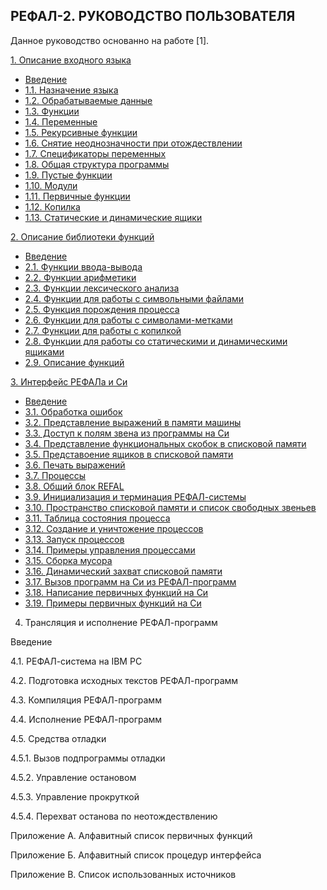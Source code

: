 РЕФАЛ-2. РУКОВОДСТВО ПОЛЬЗОВАТЕЛЯ
-------------------------------------

Данное руководство основанно на работе [1].

[1. Описание входного языка](https://github.com/Aleksandr3Bocharov/RefalAB/blob/main/doc/R_1.md#1-%D0%BE%D0%BF%D0%B8%D1%81%D0%B0%D0%BD%D0%B8%D0%B5-%D0%B2%D1%85%D0%BE%D0%B4%D0%BD%D0%BE%D0%B3%D0%BE-%D1%8F%D0%B7%D1%8B%D0%BA%D0%B0)
- [Введение](https://github.com/Aleksandr3Bocharov/RefalAB/blob/main/doc/R_1.md#%D0%B2%D0%B2%D0%B5%D0%B4%D0%B5%D0%BD%D0%B8%D0%B5)
- [1.1. Назначение языка](https://github.com/Aleksandr3Bocharov/RefalAB/blob/main/doc/R_1.md#11-%D0%BD%D0%B0%D0%B7%D0%BD%D0%B0%D1%87%D0%B5%D0%BD%D0%B8%D0%B5-%D1%8F%D0%B7%D1%8B%D0%BA%D0%B0)
- [1.2. Обрабатываемые данные](https://github.com/Aleksandr3Bocharov/RefalAB/blob/main/doc/R_1.md#12-%D0%BE%D0%B1%D1%80%D0%B0%D0%B1%D0%B0%D1%82%D1%8B%D0%B2%D0%B0%D0%B5%D0%BC%D1%8B%D0%B5-%D0%B4%D0%B0%D0%BD%D0%BD%D1%8B%D0%B5)
- [1.3. Функции](https://github.com/Aleksandr3Bocharov/RefalAB/blob/main/doc/R_1.md#13-%D1%84%D1%83%D0%BD%D0%BA%D1%86%D0%B8%D0%B8)
- [1.4. Переменные](https://github.com/Aleksandr3Bocharov/RefalAB/blob/main/doc/R_1.md#14-%D0%BF%D0%B5%D1%80%D0%B5%D0%BC%D0%B5%D0%BD%D0%BD%D1%8B%D0%B5)
- [1.5. Рекурсивные функции](https://github.com/Aleksandr3Bocharov/RefalAB/blob/main/doc/R_1.md#15-%D1%80%D0%B5%D0%BA%D1%83%D1%80%D1%81%D0%B8%D0%B2%D0%BD%D1%8B%D0%B5-%D1%84%D1%83%D0%BD%D0%BA%D1%86%D0%B8%D0%B8)
- [1.6. Снятие неоднозначности при отождествлении](https://github.com/Aleksandr3Bocharov/RefalAB/blob/main/doc/R_1.md#16-%D1%81%D0%BD%D1%8F%D1%82%D0%B8%D0%B5-%D0%BD%D0%B5%D0%BE%D0%B4%D0%BD%D0%BE%D0%B7%D0%BD%D0%B0%D1%87%D0%BD%D0%BE%D1%81%D1%82%D0%B8-%D0%BF%D1%80%D0%B8-%D0%BE%D1%82%D0%BE%D0%B6%D0%B4%D0%B5%D1%81%D1%82%D0%B2%D0%BB%D0%B5%D0%BD%D0%B8%D0%B8)
- [1.7. Спецификаторы переменных](https://github.com/Aleksandr3Bocharov/RefalAB/blob/main/doc/R_1.md#17-%D1%81%D0%BF%D0%B5%D1%86%D0%B8%D1%84%D0%B8%D0%BA%D0%B0%D1%82%D0%BE%D1%80%D1%8B-%D0%BF%D0%B5%D1%80%D0%B5%D0%BC%D0%B5%D0%BD%D0%BD%D1%8B%D1%85)
- [1.8. Общая структура программы](https://github.com/Aleksandr3Bocharov/RefalAB/blob/main/doc/R_1.md#18-%D0%BE%D0%B1%D1%89%D0%B0%D1%8F-%D1%81%D1%82%D1%80%D1%83%D0%BA%D1%82%D1%83%D1%80%D0%B0-%D0%BF%D1%80%D0%BE%D0%B3%D1%80%D0%B0%D0%BC%D0%BC%D1%8B)
- [1.9. Пустые функции](https://github.com/Aleksandr3Bocharov/RefalAB/blob/main/doc/R_1.md#19-%D0%BF%D1%83%D1%81%D1%82%D1%8B%D0%B5-%D1%84%D1%83%D0%BD%D0%BA%D1%86%D0%B8%D0%B8)
- [1.10. Модули](https://github.com/Aleksandr3Bocharov/RefalAB/blob/main/doc/R_1.md#110-%D0%BC%D0%BE%D0%B4%D1%83%D0%BB%D0%B8)
- [1.11. Первичные функции](https://github.com/Aleksandr3Bocharov/RefalAB/blob/main/doc/R_1.md#111-%D0%BF%D0%B5%D1%80%D0%B2%D0%B8%D1%87%D0%BD%D1%8B%D0%B5-%D1%84%D1%83%D0%BD%D0%BA%D1%86%D0%B8%D0%B8)
- [1.12. Копилка](https://github.com/Aleksandr3Bocharov/RefalAB/blob/main/doc/R_1.md#112-%D0%BA%D0%BE%D0%BF%D0%B8%D0%BB%D0%BA%D0%B0)
- [1.13. Статические и динамические ящики](https://github.com/Aleksandr3Bocharov/RefalAB/blob/main/doc/R_1.md#113-%D1%81%D1%82%D0%B0%D1%82%D0%B8%D1%87%D0%B5%D1%81%D0%BA%D0%B8%D0%B5-%D0%B8-%D0%B4%D0%B8%D0%BD%D0%B0%D0%BC%D0%B8%D1%87%D0%B5%D1%81%D0%BA%D0%B8%D0%B5-%D1%8F%D1%89%D0%B8%D0%BA%D0%B8)

[2. Описание библиотеки функций](https://github.com/Aleksandr3Bocharov/RefalAB/blob/main/doc/R_2.md#2-%D0%BE%D0%BF%D0%B8%D1%81%D0%B0%D0%BD%D0%B8%D0%B5-%D0%B1%D0%B8%D0%B1%D0%BB%D0%B8%D0%BE%D1%82%D0%B5%D0%BA%D0%B8-%D1%84%D1%83%D0%BD%D0%BA%D1%86%D0%B8%D0%B9)
- [Введение](https://github.com/Aleksandr3Bocharov/RefalAB/blob/main/doc/R_2.md#%D0%B2%D0%B2%D0%B5%D0%B4%D0%B5%D0%BD%D0%B8%D0%B5)
- [2.1. Функции ввода-вывода](https://github.com/Aleksandr3Bocharov/RefalAB/blob/main/doc/R_2.md#21-%D1%84%D1%83%D0%BD%D0%BA%D1%86%D0%B8%D0%B8-%D0%B2%D0%B2%D0%BE%D0%B4%D0%B0-%D0%B2%D1%8B%D0%B2%D0%BE%D0%B4%D0%B0)
- [2.2. Функции арифметики](https://github.com/Aleksandr3Bocharov/RefalAB/blob/main/doc/R_2.md#22-%D1%84%D1%83%D0%BD%D0%BA%D1%86%D0%B8%D0%B8-%D0%B0%D1%80%D0%B8%D1%84%D0%BC%D0%B5%D1%82%D0%B8%D0%BA%D0%B8)
- [2.3. Функции лексического анализа](https://github.com/Aleksandr3Bocharov/RefalAB/blob/main/doc/R_2.md#23-%D1%84%D1%83%D0%BD%D0%BA%D1%86%D0%B8%D0%B8-%D0%BB%D0%B5%D0%BA%D1%81%D0%B8%D1%87%D0%B5%D1%81%D0%BA%D0%BE%D0%B3%D0%BE-%D0%B0%D0%BD%D0%B0%D0%BB%D0%B8%D0%B7%D0%B0)
- [2.4. Функции для работы с символьными файлами](https://github.com/Aleksandr3Bocharov/RefalAB/blob/main/doc/R_2.md#24-%D1%84%D1%83%D0%BD%D0%BA%D1%86%D0%B8%D0%B8-%D0%B4%D0%BB%D1%8F-%D1%80%D0%B0%D0%B1%D0%BE%D1%82%D1%8B-%D1%81-%D1%81%D0%B8%D0%BC%D0%B2%D0%BE%D0%BB%D1%8C%D0%BD%D1%8B%D0%BC%D0%B8-%D1%84%D0%B0%D0%B9%D0%BB%D0%B0%D0%BC%D0%B8)
- [2.5. Функция порождения процесса](https://github.com/Aleksandr3Bocharov/RefalAB/blob/main/doc/R_2.md#25-%D1%84%D1%83%D0%BD%D0%BA%D1%86%D0%B8%D1%8F-%D0%BF%D0%BE%D1%80%D0%BE%D0%B6%D0%B4%D0%B5%D0%BD%D0%B8%D1%8F-%D0%BF%D1%80%D0%BE%D1%86%D0%B5%D1%81%D1%81%D0%B0)
- [2.6. Функции для работы с символами-метками](https://github.com/Aleksandr3Bocharov/RefalAB/blob/main/doc/R_2.md#26-%D1%84%D1%83%D0%BD%D0%BA%D1%86%D0%B8%D0%B8-%D0%B4%D0%BB%D1%8F-%D1%80%D0%B0%D0%B1%D0%BE%D1%82%D1%8B-%D1%81-%D1%81%D0%B8%D0%BC%D0%B2%D0%BE%D0%BB%D0%B0%D0%BC%D0%B8-%D0%BC%D0%B5%D1%82%D0%BA%D0%B0%D0%BC%D0%B8)
- [2.7. Функции для работы с копилкой](https://github.com/Aleksandr3Bocharov/RefalAB/blob/main/doc/R_2.md#27-%D1%84%D1%83%D0%BD%D0%BA%D1%86%D0%B8%D0%B8-%D0%B4%D0%BB%D1%8F-%D1%80%D0%B0%D0%B1%D0%BE%D1%82%D1%8B-%D1%81-%D0%BA%D0%BE%D0%BF%D0%B8%D0%BB%D0%BA%D0%BE%D0%B9)
- [2.8. Функции для работы со статическими и динамическими ящиками](https://github.com/Aleksandr3Bocharov/RefalAB/blob/main/doc/R_2.md#28-%D1%84%D1%83%D0%BD%D0%BA%D1%86%D0%B8%D0%B8-%D0%B4%D0%BB%D1%8F-%D1%80%D0%B0%D0%B1%D0%BE%D1%82%D1%8B-%D1%81%D0%BE-%D1%81%D1%82%D0%B0%D1%82%D0%B8%D1%87%D0%B5%D1%81%D0%BA%D0%B8%D0%BC%D0%B8-%D0%B8-%D0%B4%D0%B8%D0%BD%D0%B0%D0%BC%D0%B8%D1%87%D0%B5%D1%81%D0%BA%D0%B8%D0%BC%D0%B8-%D1%8F%D1%89%D0%B8%D0%BA%D0%B0%D0%BC%D0%B8)
- [2.9. Описание функций](https://github.com/Aleksandr3Bocharov/RefalAB/blob/main/doc/R_2.md#29-%D0%BE%D0%BF%D0%B8%D1%81%D0%B0%D0%BD%D0%B8%D0%B5-%D1%84%D1%83%D0%BD%D0%BA%D1%86%D0%B8%D0%B9)

[3. Интерфейс РЕФАЛа и Си](https://github.com/Aleksandr3Bocharov/RefalAB/blob/main/doc/R_3.md#3-%D0%B8%D0%BD%D1%82%D0%B5%D1%80%D1%84%D0%B5%D0%B9%D1%81-%D1%80%D0%B5%D1%84%D0%B0%D0%BB%D0%B0-%D0%B8-%D1%81%D0%B8)
- [Введение](https://github.com/Aleksandr3Bocharov/RefalAB/blob/main/doc/R_3.md#%D0%B2%D0%B2%D0%B5%D0%B4%D0%B5%D0%BD%D0%B8%D0%B5)
- [3.1. Обработка ошибок](https://github.com/Aleksandr3Bocharov/RefalAB/blob/main/doc/R_3.md#31-%D0%BE%D0%B1%D1%80%D0%B0%D0%B1%D0%BE%D1%82%D0%BA%D0%B0-%D0%BE%D1%88%D0%B8%D0%B1%D0%BE%D0%BA)
- [3.2. Представление выражений в памяти машины](https://github.com/Aleksandr3Bocharov/RefalAB/blob/main/doc/R_3.md#32-%D0%BF%D1%80%D0%B5%D0%B4%D1%81%D1%82%D0%B0%D0%B2%D0%BB%D0%B5%D0%BD%D0%B8%D0%B5-%D0%B2%D1%8B%D1%80%D0%B0%D0%B6%D0%B5%D0%BD%D0%B8%D0%B9-%D0%B2-%D0%BF%D0%B0%D0%BC%D1%8F%D1%82%D0%B8-%D0%BC%D0%B0%D1%88%D0%B8%D0%BD%D1%8B)
- [3.3. Доступ к полям звена из программы на Си](https://github.com/Aleksandr3Bocharov/RefalAB/blob/main/doc/R_3.md#33-%D0%B4%D0%BE%D1%81%D1%82%D1%83%D0%BF-%D0%BA-%D0%BF%D0%BE%D0%BB%D1%8F%D0%BC-%D0%B7%D0%B2%D0%B5%D0%BD%D0%B0-%D0%B8%D0%B7-%D0%BF%D1%80%D0%BE%D0%B3%D1%80%D0%B0%D0%BC%D0%BC%D1%8B-%D0%BD%D0%B0-%D1%81%D0%B8)
- [3.4. Представление функциональных скобок в списковой памяти](https://github.com/Aleksandr3Bocharov/RefalAB/blob/main/doc/R_3.md#34-%D0%BF%D1%80%D0%B5%D0%B4%D1%81%D1%82%D0%B0%D0%B2%D0%BB%D0%B5%D0%BD%D0%B8%D0%B5-%D1%84%D1%83%D0%BD%D0%BA%D1%86%D0%B8%D0%BE%D0%BD%D0%B0%D0%BB%D1%8C%D0%BD%D1%8B%D1%85-%D1%81%D0%BA%D0%BE%D0%B1%D0%BE%D0%BA-%D0%B2-%D1%81%D0%BF%D0%B8%D1%81%D0%BA%D0%BE%D0%B2%D0%BE%D0%B9-%D0%BF%D0%B0%D0%BC%D1%8F%D1%82%D0%B8)
- [3.5. Представоение ящиков в списковой памяти](https://github.com/Aleksandr3Bocharov/RefalAB/blob/main/doc/R_3.md#35-%D0%BF%D1%80%D0%B5%D0%B4%D1%81%D1%82%D0%B0%D0%B2%D0%BB%D0%B5%D0%BD%D0%B8%D0%B5-%D1%8F%D1%89%D0%B8%D0%BA%D0%BE%D0%B2-%D0%B2-%D1%81%D0%BF%D0%B8%D1%81%D0%BA%D0%BE%D0%B2%D0%BE%D0%B9-%D0%BF%D0%B0%D0%BC%D1%8F%D1%82%D0%B8)
- [3.6. Печать выражений](https://github.com/Aleksandr3Bocharov/RefalAB/blob/main/doc/R_3.md#36-%D0%BF%D0%B5%D1%87%D0%B0%D1%82%D1%8C-%D0%B2%D1%8B%D1%80%D0%B0%D0%B6%D0%B5%D0%BD%D0%B8%D0%B9)
- [3.7. Процессы](https://github.com/Aleksandr3Bocharov/RefalAB/blob/main/doc/R_3.md#37-%D0%BF%D1%80%D0%BE%D1%86%D0%B5%D1%81%D1%81%D1%8B)
- [3.8. Общий блок REFAL](https://github.com/Aleksandr3Bocharov/RefalAB/blob/main/doc/R_3.md#38-%D0%BE%D0%B1%D1%89%D0%B8%D0%B9-%D0%B1%D0%BB%D0%BE%D0%BA-refal)
- [3.9. Инициализация и терминация РЕФАЛ-системы](https://github.com/Aleksandr3Bocharov/RefalAB/blob/main/doc/R_3.md#39-%D0%B8%D0%BD%D0%B8%D1%86%D0%B8%D0%B0%D0%BB%D0%B8%D0%B7%D0%B0%D1%86%D0%B8%D1%8F-%D0%B8-%D1%82%D0%B5%D1%80%D0%BC%D0%B8%D0%BD%D0%B0%D1%86%D0%B8%D1%8F-%D1%80%D0%B5%D1%84%D0%B0%D0%BB-%D1%81%D0%B8%D1%81%D1%82%D0%B5%D0%BC%D1%8B)
- [3.10. Пространство списковой памяти и список свободных звеньев](https://github.com/Aleksandr3Bocharov/RefalAB/blob/main/doc/R_3.md#310-%D0%BF%D1%80%D0%BE%D1%81%D1%82%D1%80%D0%B0%D0%BD%D1%81%D1%82%D0%B2%D0%BE-%D1%81%D0%BF%D0%B8%D1%81%D0%BA%D0%BE%D0%B2%D0%BE%D0%B9-%D0%BF%D0%B0%D0%BC%D1%8F%D1%82%D0%B8-%D0%B8-%D1%81%D0%BF%D0%B8%D1%81%D0%BE%D0%BA-%D1%81%D0%B2%D0%BE%D0%B1%D0%BE%D0%B4%D0%BD%D1%8B%D1%85-%D0%B7%D0%B2%D0%B5%D0%BD%D1%8C%D0%B5%D0%B2)
- [3.11. Таблица состояния процесса](https://github.com/Aleksandr3Bocharov/RefalAB/blob/main/doc/R_3.md#311-%D1%82%D0%B0%D0%B1%D0%BB%D0%B8%D1%86%D0%B0-%D1%81%D0%BE%D1%81%D1%82%D0%BE%D1%8F%D0%BD%D0%B8%D1%8F-%D0%BF%D1%80%D0%BE%D1%86%D0%B5%D1%81%D1%81%D0%B0)
- [3.12. Создание и уничтожение процессов](https://github.com/Aleksandr3Bocharov/RefalAB/blob/main/doc/R_3.md#312-%D1%81%D0%BE%D0%B7%D0%B4%D0%B0%D0%BD%D0%B8%D0%B5-%D0%B8-%D1%83%D0%BD%D0%B8%D1%87%D1%82%D0%BE%D0%B6%D0%B5%D0%BD%D0%B8%D0%B5-%D0%BF%D1%80%D0%BE%D1%86%D0%B5%D1%81%D1%81%D0%BE%D0%B2)
- [3.13. Запуск процессов](https://github.com/Aleksandr3Bocharov/RefalAB/blob/main/doc/R_3.md#313-%D0%B7%D0%B0%D0%BF%D1%83%D1%81%D0%BA-%D0%BF%D1%80%D0%BE%D1%86%D0%B5%D1%81%D1%81%D0%BE%D0%B2)
- [3.14. Примеры управления процессами](https://github.com/Aleksandr3Bocharov/RefalAB/blob/main/doc/R_3.md#314-%D0%BF%D1%80%D0%B8%D0%BC%D0%B5%D1%80%D1%8B-%D1%83%D0%BF%D1%80%D0%B0%D0%B2%D0%BB%D0%B5%D0%BD%D0%B8%D1%8F-%D0%BF%D1%80%D0%BE%D1%86%D0%B5%D1%81%D1%81%D0%B0%D0%BC%D0%B8)
- [3.15. Сборка мусора](https://github.com/Aleksandr3Bocharov/RefalAB/blob/main/doc/R_3.md#315-%D1%81%D0%B1%D0%BE%D1%80%D0%BA%D0%B0-%D0%BC%D1%83%D1%81%D0%BE%D1%80%D0%B0)
- [3.16. Динамический захват списковой памяти](https://github.com/Aleksandr3Bocharov/RefalAB/blob/main/doc/R_3.md#316-%D0%B4%D0%B8%D0%BD%D0%B0%D0%BC%D0%B8%D1%87%D0%B5%D1%81%D0%BA%D0%B8%D0%B9-%D0%B7%D0%B0%D1%85%D0%B2%D0%B0%D1%82-%D1%81%D0%BF%D0%B8%D1%81%D0%BA%D0%BE%D0%B2%D0%BE%D0%B9-%D0%BF%D0%B0%D0%BC%D1%8F%D1%82%D0%B8)
- [3.17. Вызов программ на Си из РЕФАЛ-программ](https://github.com/Aleksandr3Bocharov/RefalAB/blob/main/doc/R_3.md#317-%D0%B2%D1%8B%D0%B7%D0%BE%D0%B2-%D0%BF%D1%80%D0%BE%D0%B3%D1%80%D0%B0%D0%BC%D0%BC%D1%8B-%D0%BD%D0%B0-%D1%81%D0%B8-%D0%B8%D0%B7%D1%80%D0%B5%D1%84%D0%B0%D0%BB-%D0%BF%D1%80%D0%BE%D0%B3%D1%80%D0%B0%D0%BC%D0%BC%D1%8B)
- [3.18. Написание первичных функций на Си](https://github.com/Aleksandr3Bocharov/RefalAB/blob/main/doc/R_3.md#318-%D0%BD%D0%B0%D0%BF%D0%B8%D1%81%D0%B0%D0%BD%D0%B8%D0%B5-%D0%BF%D0%B5%D1%80%D0%B2%D0%B8%D1%87%D0%BD%D1%8B%D1%85-%D1%84%D1%83%D0%BD%D0%BA%D1%86%D0%B8%D0%B9-%D0%BD%D0%B0-%D1%81%D0%B8)
- [3.19. Примеры первичных функций на Си](https://github.com/Aleksandr3Bocharov/RefalAB/blob/main/doc/R_3.md#319-%D0%BF%D1%80%D0%B8%D0%BC%D0%B5%D1%80%D1%8B-%D0%BF%D0%B5%D1%80%D0%B2%D0%B8%D1%87%D0%BD%D1%8B%D1%85-%D1%84%D1%83%D0%BD%D0%BA%D1%86%D0%B8%D0%B9-%D0%BD%D0%B0-%D1%81%D0%B8)

4. Трансляция и исполнение РЕФАЛ-программ

Введение

4.1. РЕФАЛ-система на IBM PC

4.2. Подготовка исходных текстов РЕФАЛ-программ

4.3. Компиляция РЕФАЛ-программ

4.4. Исполнение РЕФАЛ-программ

4.5. Средства отладки

4.5.1. Вызов подпрограммы отладки

4.5.2. Управление остановом

4.5.3. Управление прокруткой

4.5.4. Перехват останова по неотождествлению

Приложение А. Алфавитный список первичных функций

Приложение Б. Алфавитный список процедур интерфейса

Приложение В. Список использованных источников

